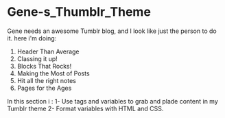 # Gene-s_Thumblr_Theme

Gene needs an awesome Tumblr blog, and I look like just the person to do it.
here i'm doing:

1. Header Than Average
2. Classing it up!
3. Blocks That Rocks!
4. Making the Most of Posts
5. Hit all the right notes
6. Pages for the Ages

In this section i :
    1- Use tags and variables to grab and plade content in my Tumblr theme
    2- Format variables with HTML and CSS.